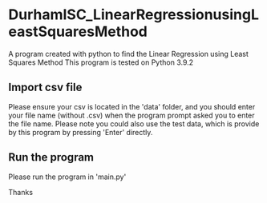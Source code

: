 # DurhamISC_LinearRegressionusingLeastSquaresMethod
A program created with python to find the Linear Regression using Least Squares Method
This program is tested on Python 3.9.2

## Import csv file
Please ensure your csv is located in the 'data' folder, and you should enter your file name (without .csv) when the program prompt asked you to enter the file name. Please note you could also use the test data, which is provide by this program by pressing 'Enter' directly.

## Run the program
Please run the program in 'main.py'

Thanks